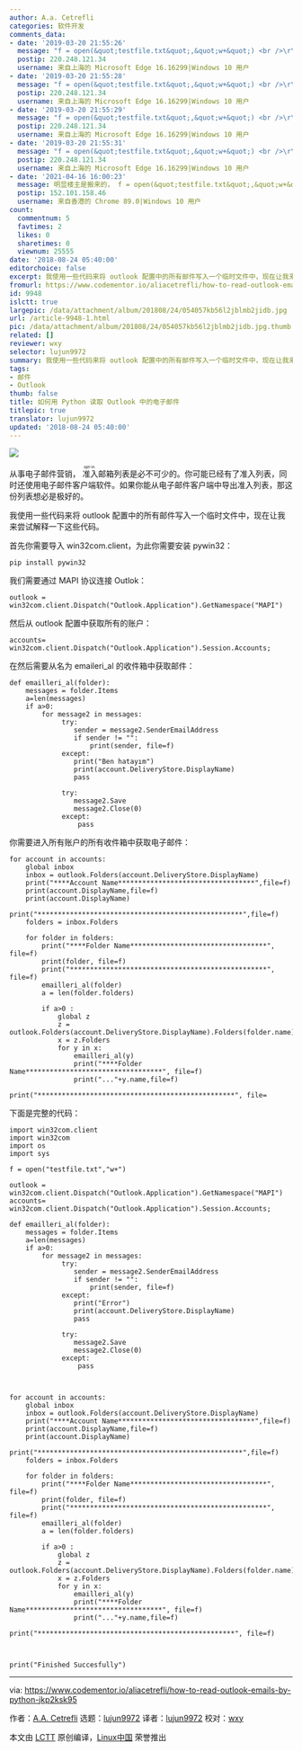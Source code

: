 ```yaml
---
author: A.a. Cetrefli
categories: 软件开发
comments_data:
- date: '2019-03-20 21:55:26'
  message: "f = open(&quot;testfile.txt&quot;,&quot;w+&quot;) <br />\r\n这个f是用来干嘛的"
  postip: 220.248.121.34
  username: 来自上海的 Microsoft Edge 16.16299|Windows 10 用户
- date: '2019-03-20 21:55:28'
  message: "f = open(&quot;testfile.txt&quot;,&quot;w+&quot;) <br />\r\n这个f是用来干嘛的"
  postip: 220.248.121.34
  username: 来自上海的 Microsoft Edge 16.16299|Windows 10 用户
- date: '2019-03-20 21:55:29'
  message: "f = open(&quot;testfile.txt&quot;,&quot;w+&quot;) <br />\r\n这个f是用来干嘛的"
  postip: 220.248.121.34
  username: 来自上海的 Microsoft Edge 16.16299|Windows 10 用户
- date: '2019-03-20 21:55:31'
  message: "f = open(&quot;testfile.txt&quot;,&quot;w+&quot;) <br />\r\n这个f是用来干嘛的"
  postip: 220.248.121.34
  username: 来自上海的 Microsoft Edge 16.16299|Windows 10 用户
- date: '2021-04-16 16:00:23'
  message: 明显楼主是搬来的， f = open(&quot;testfile.txt&quot;,&quot;w+&quot;)
  postip: 152.101.158.46
  username: 来自香港的 Chrome 89.0|Windows 10 用户
count:
  commentnum: 5
  favtimes: 2
  likes: 0
  sharetimes: 0
  viewnum: 25555
date: '2018-08-24 05:40:00'
editorchoice: false
excerpt: 我使用一些代码来将 outlook 配置中的所有邮件写入一个临时文件中，现在让我来尝试解释一下这些代码。
fromurl: https://www.codementor.io/aliacetrefli/how-to-read-outlook-emails-by-python-jkp2ksk95
id: 9948
islctt: true
largepic: /data/attachment/album/201808/24/054057kb56l2jblmb2jidb.jpg
url: /article-9948-1.html
pic: /data/attachment/album/201808/24/054057kb56l2jblmb2jidb.jpg.thumb.jpg
related: []
reviewer: wxy
selector: lujun9972
summary: 我使用一些代码来将 outlook 配置中的所有邮件写入一个临时文件中，现在让我来尝试解释一下这些代码。
tags:
- 邮件
- Outlook
thumb: false
title: 如何用 Python 读取 Outlook 中的电子邮件
titlepic: true
translator: lujun9972
updated: '2018-08-24 05:40:00'
---
```


![](/data/attachment/album/201808/24/054057kb56l2jblmb2jidb.jpg)


从事电子邮件营销，<ruby> 准入 <rt>  opt-in </rt></ruby>邮箱列表是必不可少的。你可能已经有了准入列表，同时还使用电子邮件客户端软件。如果你能从电子邮件客户端中导出准入列表，那这份列表想必是极好的。


我使用一些代码来将 outlook 配置中的所有邮件写入一个临时文件中，现在让我来尝试解释一下这些代码。


首先你需要导入 win32com.client，为此你需要安装 pywin32：



```
pip install pywin32
```

我们需要通过 MAPI 协议连接 Outlok：



```
outlook = win32com.client.Dispatch("Outlook.Application").GetNamespace("MAPI")
```

然后从 outlook 配置中获取所有的账户：



```
accounts= win32com.client.Dispatch("Outlook.Application").Session.Accounts;
```

在然后需要从名为 emaileri\_al 的收件箱中获取邮件：



```
def emailleri_al(folder):
    messages = folder.Items
    a=len(messages)
    if a>0:
        for message2 in messages:
             try:
                sender = message2.SenderEmailAddress
                if sender != "":
                    print(sender, file=f)
             except:
                print("Ben hatayım")
                print(account.DeliveryStore.DisplayName)
                pass

             try:
                message2.Save
                message2.Close(0)
             except:
                 pass
```

你需要进入所有账户的所有收件箱中获取电子邮件：



```
for account in accounts:
    global inbox
    inbox = outlook.Folders(account.DeliveryStore.DisplayName)
    print("****Account Name**********************************",file=f)
    print(account.DisplayName,file=f)
    print(account.DisplayName)
    print("***************************************************",file=f)
    folders = inbox.Folders

    for folder in folders:
        print("****Folder Name**********************************", file=f)
        print(folder, file=f)
        print("*************************************************", file=f)
        emailleri_al(folder)
        a = len(folder.folders)

        if a>0 :
            global z
            z = outlook.Folders(account.DeliveryStore.DisplayName).Folders(folder.name)
            x = z.Folders
            for y in x:
                emailleri_al(y)
                print("****Folder Name**********************************", file=f)
                print("..."+y.name,file=f)
                print("*************************************************", file=
```

下面是完整的代码：



```
import win32com.client
import win32com
import os
import sys

f = open("testfile.txt","w+")

outlook = win32com.client.Dispatch("Outlook.Application").GetNamespace("MAPI")
accounts= win32com.client.Dispatch("Outlook.Application").Session.Accounts;

def emailleri_al(folder):
    messages = folder.Items
    a=len(messages)
    if a>0:
        for message2 in messages:
             try:
                sender = message2.SenderEmailAddress
                if sender != "":
                    print(sender, file=f)
             except:
                print("Error")
                print(account.DeliveryStore.DisplayName)
                pass

             try:
                message2.Save
                message2.Close(0)
             except:
                 pass



for account in accounts:
    global inbox
    inbox = outlook.Folders(account.DeliveryStore.DisplayName)
    print("****Account Name**********************************",file=f)
    print(account.DisplayName,file=f)
    print(account.DisplayName)
    print("***************************************************",file=f)
    folders = inbox.Folders

    for folder in folders:
        print("****Folder Name**********************************", file=f)
        print(folder, file=f)
        print("*************************************************", file=f)
        emailleri_al(folder)
        a = len(folder.folders)

        if a>0 :
            global z
            z = outlook.Folders(account.DeliveryStore.DisplayName).Folders(folder.name)
            x = z.Folders
            for y in x:
                emailleri_al(y)
                print("****Folder Name**********************************", file=f)
                print("..."+y.name,file=f)
                print("*************************************************", file=f)



print("Finished Succesfully")
```



---


via: <https://www.codementor.io/aliacetrefli/how-to-read-outlook-emails-by-python-jkp2ksk95>


作者：[A.A. Cetrefli](https://www.codementor.io/aliacetrefli) 选题：[lujun9972](https://github.com/lujun9972) 译者：[lujun9972](https://github.com/lujun9972) 校对：[wxy](https://github.com/wxy)


本文由 [LCTT](https://github.com/LCTT/TranslateProject) 原创编译，[Linux中国](https://linux.cn/) 荣誉推出